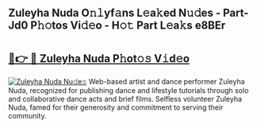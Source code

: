 ## Zuleyha Nuda O𝚗𝚕yf𝚊ns L𝚎a𝚔ed N𝚞𝚍es - Part-Jd0 P𝚑𝚘tos Vi𝚍𝚎o - H𝚘𝚝 Part L𝚎a𝚔s e8BEr

# <h2><a href="http://kf3zssc.oniu.top/?m=Zuleyha+Nuda">🔗👉 🔴 Zuleyha Nuda P𝚑ot𝚘𝚜 V𝚒d𝚎o</a></h2>

[![Zuleyha Nuda Nu𝚍e𝚜](https://i.imgur.com/0qMVB7G.gif)](http://kf3zssc.oniu.top/?m=Zuleyha+Nuda)
Web-based artist and dance performer Zuleyha Nuda, recognized for publishing dance and lifestyle tutorials through solo and collaborative dance acts and brief films. Selfless volunteer Zuleyha Nuda, famed for their generosity and commitment to serving their community.  
